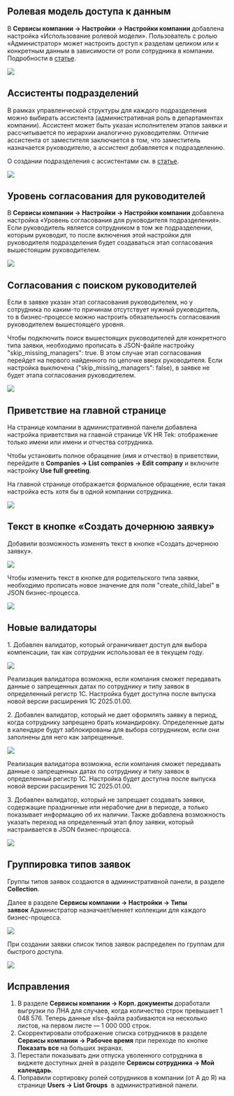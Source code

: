 ## **Ролевая модель доступа к данным**
В **Сервисы компании → Настройки → Настройки компании** добавлена настройка «Использование ролевой модели». Пользователь с ролью «Администратор» может настроить доступ к разделам целиком или к конкретным данным в зависимости от роли сотрудника в компании. Подробности в [статье](/ru/admin_actions/settings/settings_comp/role_model).

![](./assets/r1.png)

## **Ассистенты подразделений** 
В рамках управленческой структуры для каждого подразделения можно выбирать ассистента (административная роль в департаментах компании). Ассистент может быть указан исполнителем этапов заявки и рассчитывается по иерархии аналогично руководителям. Отличие ассистента от заместителя заключается в том, что заместитель назначается руководителю, а ассистент добавляется к подразделению.

О создании подразделения с ассистентами см. в [статье](/ru/admin_actions/management_structure/create_edit_division).

![](./assets/a1.png)

## **Уровень согласования для руководителей**
В **Сервисы компании → Настройки → Настройки компании** добавлена настройка «Уровень согласования для руководителя подразделения». Если руководитель является сотрудником в том же подразделении, которым руководит, то после включения этой настройки для руководителя подразделения будет создаваться этап согласования вышестоящим руководителем.

![](./assets/a2.png)

## **Согласования с поиском руководителей**
Если в заявке указан этап согласования руководителем, но у сотрудника по каким-то причинам отсутствует нужный руководитель, то в бизнес-процессе можно настроить обязательность согласования руководителем вышестоящего уровня.

Чтобы подключить поиск вышестоящих руководителей для конкретного типа заявки, необходимо прописать в JSON-файле настройку "skip\_missing\_managers": true. В этом случае этап согласования перейдет на первого найденного по цепочке вверх руководителя. Если настройка выключена ("skip\_missing\_managers": false), в заявке не будет этапа согласования руководителем.

![](./assets/Screenshot_171.png)

## **Приветствие на главной странице**

На странице компании в административной панели добавлена настройка приветствия на главной странице VK HR Tek: отображение только имени или имени и отчества сотрудника.

Чтобы установить полное обращение (имя и отчество) в приветствии, перейдите в **Companies → List companies → Edit company** и включите настройку **Use full greeting**.

На главной странице отображается формальное обращение, если такая настройка есть хотя бы в одной компании сотрудника.

![](./assets/Screenshot_170.png)

## **Текст в кнопке «Создать дочернюю заявку»**
Добавили возможность изменять текст в кнопке «Создать дочернюю заявку».

![](./assets/a3.png)

Чтобы изменить текст в кнопке для родительского типа заявки, необходимо прописать новое значение для поля "create\_child\_label" в JSON бизнес-процесса.

![](./assets/Screenshot_168.png)

## **Новые валидаторы**
1\. Добавлен валидатор, который ограничивает доступ для выбора компенсации, так как сотрудник использовал ее в текущем году.

![](./assets/a4.png)

Реализация валидатора возможна, если компания сможет передавать данные о запрещенных датах по сотруднику и типу заявок в определенный регистр 1С. Настройка будет доступна после выпуска новой версии расширения 1С 2025.01.00.

2\. Добавлен валидатор, который не дает оформлять заявку в период, когда сотруднику запрещено брать командировку. Определенные даты в календаре будут заблокированы для выбора сотрудником, если они заполнены для него как запрещенные.

![](./assets/a5.png)

Реализация валидатора возможна, если компания сможет передавать данные о запрещенных датах по сотруднику и типу заявок в определенный регистр 1С. Настройка будет доступна после выпуска новой версии расширения 1С 2025.01.00.

3\. Добавлен валидатор, который не запрещает создавать заявки, содержащие праздничные или нерабочие дни в периоде, а только показывает информацию об их наличии. 
Также добавлена возможность указать переход на определенный этап флоу заявки, который настраивается в JSON бизнес-процесса.

![](./assets/a6.png)

## **Группировка типов заявок**
Группы типов заявок создаются в административной панели, в разделе **Collection**. 

Далее в разделе **Сервисы компании → Настройки → Типы заявок** Администратор назначает/меняет коллекции для каждого бизнес-процесса.

![](./assets/Types-1-2.png)

При создании заявки список типов заявок распределен по группам для быстрого доступа.

![](./assets/a7.png)

## **Исправления**
1. В разделе **Сервисы компании → Корп. документы** доработали выгрузки по ЛНА для случаев, когда количество строк превышает 1 048 576. Теперь данные xlsx-файла разбиваются на несколько листов, на первом листе — 1 000 000 строк.
1. Скорректировали отображение списка сотрудников в разделе **Сервисы компании → Рабочее время** при переходе по кнопке **Показать все** на больших экранах.
1. Перестали показывать дни отпуска уволенного сотрудника в виджете доступных дней в разделе **Сервисы сотрудника → Мой календарь**.
1. Поправили сортировку ролей сотрудников в компании (от А до Я) на странице **Users → List Groups**  в административной панели.